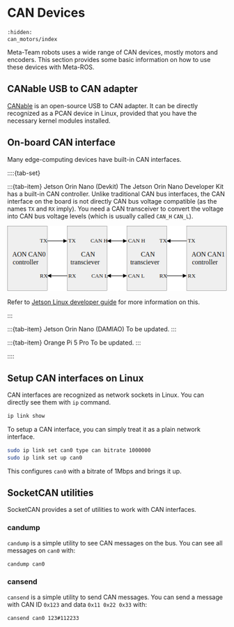# CAN Devices

```{toctree}
:hidden:
can_motors/index
```

Meta-Team robots uses a wide range of CAN devices, mostly motors and encoders. This section provides some basic information on how to use these devices with Meta-ROS.

## CANable USB to CAN adapter

[CANable](https://canable.io/) is an open-source USB to CAN adapter. It can be directly recognized as a PCAN device in Linux, provided that you have the necessary kernel modules installed.

## On-board CAN interface

Many edge-computing devices have built-in CAN interfaces.

::::{tab-set}

:::{tab-item} Jetson Orin Nano (Devkit)
The Jetson Orin Nano Developer Kit has a built-in CAN controller. Unlike traditional CAN bus interfaces, the CAN interface on the board is not directly CAN bus voltage compatible (as the names `TX` and `RX` imply). You need a CAN transceiver to convert the voltage into CAN bus voltage levels (which is usually called `CAN_H` `CAN_L`).

![CAN diagram](can_tx_rx.png)

Refer to [Jetson Linux developer guide](https://docs.nvidia.com/jetson/archives/r36.3/DeveloperGuide/HR/ControllerAreaNetworkCan.html) for more information on this.

:::

:::{tab-item} Jetson Orin Nano (DAMIAO)
To be updated.
:::

:::{tab-item} Orange Pi 5 Pro
To be updated.
:::

::::

## Setup CAN interfaces on Linux

CAN interfaces are recognized as network sockets in Linux. You can directly see them with `ip` command.

```bash
ip link show
```

To setup a CAN interface, you can simply treat it as a plain network interface. 

```bash
sudo ip link set can0 type can bitrate 1000000
sudo ip link set up can0
```

This configures `can0` with a bitrate of 1Mbps and brings it up.

## SocketCAN utilities

SocketCAN provides a set of utilities to work with CAN interfaces.

### candump

`candump` is a simple utility to see CAN messages on the bus. You can see all messages on `can0` with:

```bash
candump can0
```

### cansend

`cansend` is a simple utility to send CAN messages. You can send a message with CAN ID `0x123` and data `0x11 0x22 0x33` with:

```bash
cansend can0 123#112233
```
